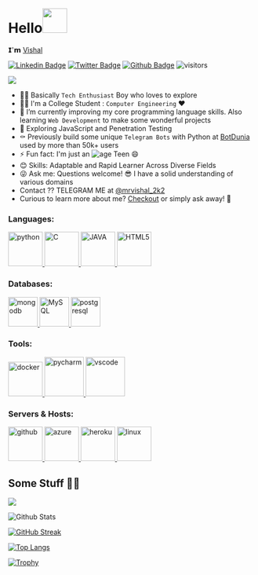 # Hello<img src="https://media.giphy.com/media/12oufCB0MyZ1Go/giphy.gif" width="50">

𝗜'𝗺 [Vishal](https://github.com/Mrvishal2k2)

[![Linkedin Badge](https://img.shields.io/badge/LinkedIn-0077B5?style=flat-square&logo=linkedin&logoColor=white)](https://linkedin.com/in/mrvishal2k2)
[![Twitter Badge](https://img.shields.io/badge/-Twitter-1da1f2?style=flat-square&labelColor=1da1f2&logo=twitter&logoColor=white)](https://twitter.com/MrVishal_2k2/)
[![Github Badge](https://img.shields.io/badge/-Github-232323?style=flat-square&logo=Github&logoColor=white)](https://github.com/Mrvishal2k2)
![visitors](https://visitor-badge.laobi.icu/badge?page_id=Mrvishal2k2)


<img align="center" src="./assets/about.png?raw=true"/>

- 👨‍💻 Basically `Tech Enthusiast` Boy who loves to explore
- 👨‍🎓 I'm a College Student : `Computer Engineering` ❤
- 🔭 I’m currently improving my core programming language skills. Also learning `Web Development` to make some wonderful projects
- 🚀 Exploring JavaScript and Penetration Testing
- ⚰️ Previously build some unique `Telegram Bots` with Python at [BotDunia](https://t.me/BotDunia) used by more than 50k+ users
- ⚡ Fun fact: I'm just an ![age](https://img.shields.io/badge/age-20-blue) Teen 😄
- 😊 Skills: Adaptable and Rapid Learner Across Diverse Fields
- 😜 Ask me: Questions welcome! 😎 I have a solid understanding of various domains
- Contact ?? TELEGRAM ME at [@mrvishal_2k2](https://t.me/Mrvishal_2k2)
- Curious to learn more about me? [Checkout](https://t.me/AboutMrVishaL) or simply ask away! 🤔
              

<h3 align="left">Languages:</h3>
<p align="left"> 
<a href="https://www.python.org" target="_blank"> <img src="https://cdn.jsdelivr.net/gh/devicons/devicon/icons/python/python-original-wordmark.svg" alt="python" width="70" height="70"/> </a> 
<a href="http://www.open-std.org/jtc1/sc22/wg14/" target="_blank"> <img src="https://cdn.jsdelivr.net/gh/devicons/devicon/icons/c/c-original.svg" alt="C" width="70" height="70"/> </a> 
<a href="https://www.java.com/" target="_blank"> <img src="https://cdn.jsdelivr.net/gh/devicons/devicon/icons/java/java-original-wordmark.svg" alt="JAVA" width="70" height="70"/> </a> 
<a href="https://www.html.com/" target="_blank"> <img src="https://cdn.jsdelivr.net/gh/devicons/devicon/icons/html5/html5-original-wordmark.svg" alt="HTML5" width="70" height="70"/> </a> 
          
</p>


<h3 align="left">Databases:</h3>
<p align="left"> 
<a href="https://www.mongodb.com/" target="_blank"> <img src="https://cdn.jsdelivr.net/gh/devicons/devicon/icons/mongodb/mongodb-original-wordmark.svg" alt="mongodb" width="60" height="60"/> </a> 
<a href="https://www.mysql.com/" target="_blank"> <img src="https://cdn.jsdelivr.net/gh/devicons/devicon/icons/mysql/mysql-original-wordmark.svg" alt="MySQL" width="60" height="60"/> </a> 
<a href="https://www.postgresql.org" target="_blank"> <img src="https://cdn.jsdelivr.net/gh/devicons/devicon/icons/postgresql/postgresql-original-wordmark.svg" alt="postgresql" width="60" height="60"/> </a> 
</p>

<h3 align="left">Tools:</h3>
<p align="left"> 
<a href="https://www.docker.com/" target="_blank"> <img src="https://cdn.jsdelivr.net/gh/devicons/devicon/icons/docker/docker-original-wordmark.svg" alt="docker" width="70" height="70"/> </a> 
<a href="https://www.jetbrains.com/pycharm/" target="_blank"> <img src="https://cdn.jsdelivr.net/gh/devicons/devicon/icons/pycharm/pycharm-original-wordmark.svg" alt="pycharm" width="80" height="80"/> </a> 
<a href="https://code.visualstudio.com/" target="_blank"> <img src="https://cdn.jsdelivr.net/gh/devicons/devicon/icons/visualstudio/visualstudio-plain-wordmark.svg" alt="vscode" width="80" height="80"/> </a>          
</p>

<h3 align="left">Servers & Hosts:</h3>
<p align="left"> 
<a href="https://github.com/" target="_blank"> <img src="https://cdn.jsdelivr.net/gh/devicons/devicon/icons/github/github-original-wordmark.svg" alt="github" width="70" height="70"/> </a> 
<a href="https://azure.microsoft.com/en-in/" target="_blank"> <img src="https://www.vectorlogo.zone/logos/microsoft_azure/microsoft_azure-icon.svg" alt="azure" width="70" height="70"/> </a> 
<a href="https://heroku.com" target="_blank"> <img src="https://www.vectorlogo.zone/logos/heroku/heroku-icon.svg" alt="heroku" width="70" height="70"/> </a> 
<a href="https://www.linux.org/" target="_blank"> <img src="https://cdn.jsdelivr.net/gh/devicons/devicon/icons/linux/linux-original.svg" alt="linux" width="70" height="70"/> </a> 
</p>



## Some Stuff 🤷‍♂️

<img align="center" src="./assets/git.png?raw=true"/>

![Github Stats](https://github-readme-stats.vercel.app/api?count_private=true&include_all_commits=true&username=Mrvishal2k2&bg_color=30,e96443,904e95&title_color=fff&text_color=fff)

[![GitHub Streak](http://github-readme-streak-stats.herokuapp.com?user=mrvishal2k2&theme=github-dark&date_format=M%20j%5B%2C%20Y%5D)](https://git.io/streak-stats)

[![Top Langs](https://github-readme-stats.vercel.app/api/top-langs/?username=Mrvishal2k2)](https://github.com/Mrvishal2k2)

[![Trophy](https://github-profile-trophy.vercel.app/?username=Mrvishal2k2&row=2&column=4)](https://github.com/Mrvishal2k2)


